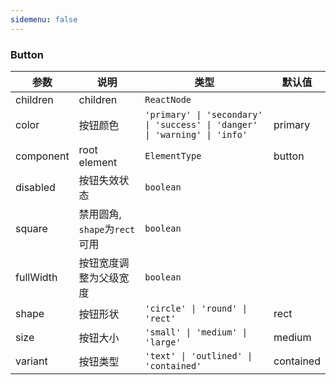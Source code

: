 ```yaml
---
sidemenu: false
---
```

### Button



| 参数	|说明	|类型	|默认值
| --- | --- | --- | ---
| children | children | `ReactNode` |
| color | 按钮颜色 | `'primary' \| 'secondary' \| 'success' \| 'danger' \| 'warning' \| 'info'` | primary
| component | root element | `ElementType` | button
| disabled | 按钮失效状态 | `boolean` |
| square | 禁用圆角, `shape`为`rect`可用 | `boolean` |
| fullWidth | 按钮宽度调整为父级宽度 | `boolean` |
| shape | 按钮形状 | `'circle' \| 'round' \| 'rect'` | rect
| size | 按钮大小 | `'small' \| 'medium' \| 'large'` | medium
| variant | 按钮类型 | `'text' \| 'outlined' \| 'contained'` | contained
